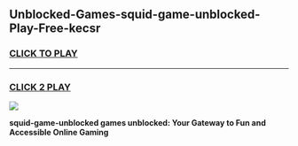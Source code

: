 
## Unblocked-Games-squid-game-unblocked-Play-Free-kecsr
<h3>
<a href="https://premium76.site?title=squid-game-unblocked&ref=17A">CLICK TO PLAY</a></h3>
<hr>

<h3>
<a href="https://premium76.site?title=squid-game-unblocked&ref=17A">CLICK 2 PLAY</a>
  
</h3>

<a href="https://premium76.site?title=squid-game-unblocked&ref=17A"><img src="https://clearcache.store/games.png"></a>


**squid-game-unblocked games unblocked: Your Gateway to Fun and Accessible Online Gaming**
